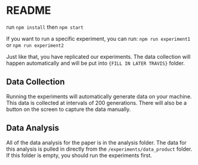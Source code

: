 # README


run `npm install`
then `npm start`

If you want to run a specific experiment, you can run:
`npm run experiment1`
or
`npm run experiment2`

Just like that, you have replicated our experiments. The data collection will happen automatically and will be put into `{FILL IN LATER TRAVIS}` folder.

## Data Collection

Running the experiments will automatically generate data on your machine. This data is collected at intervals of 200 generations. There will also be a button on the screen to capture the data manually.

## Data Analysis

All of the data analysis for the paper is in the analysis folder. The data for this analysis is pulled in directly from the `/experiments/data_product` folder. If this folder is empty, you should run the experiments first.
